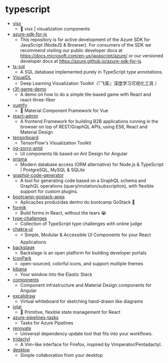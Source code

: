 # typescript
- [visx](https://github.com/airbnb/visx)
  - 🐯 visx | visualization components
- [azure-sdk-for-js](https://github.com/Azure/azure-sdk-for-js)
  - This repository is for active development of the Azure SDK for JavaScript (NodeJS & Browser). For consumers of the SDK we recommend visiting our public developer docs at https://docs.microsoft.com/en-us/javascript/azure/ or our versioned developer docs at https://azure.github.io/azure-sdk-for-js.
- [ts-sql](https://github.com/codemix/ts-sql)
  - A SQL database implemented purely in TypeScript type annotations.
- [VisualDL](https://github.com/PaddlePaddle/VisualDL)
  - Deep Learning Visualization Toolkit（『飞桨』深度学习可视化工具 ）
- [r3f-game-demo](https://github.com/coldi/r3f-game-demo)
  - A demo on how to do a simple tile-based game with React and react-three-fiber
- [vuetify](https://github.com/vuetifyjs/vuetify)
  - 🐉 Material Component Framework for Vue
- [react-admin](https://github.com/marmelab/react-admin)
  - A frontend Framework for building B2B applications running in the browser on top of REST/GraphQL APIs, using ES6, React and Material Design
- [tensorboard](https://github.com/tensorflow/tensorboard)
  - TensorFlow's Visualization Toolkit
- [ng-zorro-antd](https://github.com/NG-ZORRO/ng-zorro-antd)
  - UI components lib based on Ant Design for Angular
- [prisma](https://github.com/prisma/prisma)
  - Modern database access (ORM alternative) for Node.js & TypeScript | PostgreSQL, MySQL & SQLite
- [graphql-code-generator](https://github.com/dotansimha/graphql-code-generator)
  - A tool for generating code based on a GraphQL schema and GraphQL operations (query/mutation/subscription), with flexible support for custom plugins.
- [bootcamp-gostack-apps](https://github.com/rocketseat-education/bootcamp-gostack-apps)
  - Aplicações produzidas dentro do bootcamp GoStack 🚀
- [formik](https://github.com/formium/formik)
  - Build forms in React, without the tears 😭
- [type-challenges](https://github.com/type-challenges/type-challenges)
  - Collection of TypeScript type challenges with online judge
- [chakra-ui](https://github.com/chakra-ui/chakra-ui)
  - ⚡️ Simple, Modular & Accessible UI Components for your React Applications
- [backstage](https://github.com/spotify/backstage)
  - Backstage is an open platform for building developer portals
- [IconPark](https://github.com/bytedance/IconPark)
  - open-sourced, colorful icons, and support multiple themes
- [kibana](https://github.com/elastic/kibana)
  - Your window into the Elastic Stack
- [components](https://github.com/angular/components)
  - Component infrastructure and Material Design components for Angular
- [excalidraw](https://github.com/excalidraw/excalidraw)
  - Virtual whiteboard for sketching hand-drawn like diagrams
- [jotai](https://github.com/pmndrs/jotai)
  - 👻 Primitive, flexible state management for React
- [azure-pipelines-tasks](https://github.com/microsoft/azure-pipelines-tasks)
  - Tasks for Azure Pipelines
- [renovate](https://github.com/renovatebot/renovate)
  - Universal dependency update tool that fits into your workflows.
- [tridactyl](https://github.com/tridactyl/tridactyl)
  - A Vim-like interface for Firefox, inspired by Vimperator/Pentadactyl.
- [desktop](https://github.com/desktop/desktop)
  - Simple collaboration from your desktop
